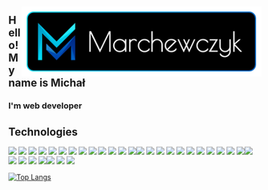   
[<img src="https://raw.githubusercontent.com/michalmarchewczyk/michalmarchewczyk/master/images/logotype.png" width="478" align="right"/>](https://marchewczyk.eu/)

## Hello!&nbsp;My&nbsp;name&nbsp;is&nbsp;Michał

### I'm web developer

## Technologies

<img src="https://img.shields.io/badge/javascript%20-%23323330.svg?&style=for-the-badge&logo=javascript&logoColor=%23F7DF1E" height="24"/> <img src="https://img.shields.io/badge/typescript%20-%23007ACC.svg?&style=for-the-badge&logo=typescript&logoColor=white" height="24"/> <img src="https://img.shields.io/badge/html5%20-%23E34F26.svg?&style=for-the-badge&logo=html5&logoColor=white" height="24"/> <img src="https://img.shields.io/badge/css3%20-%231572B6.svg?&style=for-the-badge&logo=css3&logoColor=white" height="24"/> <img src="https://img.shields.io/badge/react%20-%2320232a.svg?&style=for-the-badge&logo=react&logoColor=%2361DAFB" height="24"/> <img src="https://img.shields.io/badge/redux%20-%23593d88.svg?&style=for-the-badge&logo=redux&logoColor=white" height="24"/> <img src="https://img.shields.io/badge/vuejs%20-%2335495e.svg?&style=for-the-badge&logo=vue.js&logoColor=%234FC08D" height="24"/> <img src="https://img.shields.io/badge/angular%20-%23DD0031.svg?&style=for-the-badge&logo=angular&logoColor=white" height="24"/> <img src="https://img.shields.io/badge/webpack%20-%238DD6F9.svg?&style=for-the-badge&logo=webpack&logoColor=black"  height="24"/> <img src="https://img.shields.io/badge/jquery%20-%230769AD.svg?&style=for-the-badge&logo=jquery&logoColor=white" height="24"/> <img src="https://img.shields.io/badge/SASS%20-hotpink.svg?&style=for-the-badge&logo=SASS&logoColor=white" height="24"/> <img src="https://img.shields.io/badge/material%20ui%20-%230081CB.svg?&style=for-the-badge&logo=material-ui&logoColor=white" height="24"/> <img src="https://img.shields.io/badge/bootstrap%20-%23563D7C.svg?&style=for-the-badge&logo=bootstrap&logoColor=white" height="24"/><img src="https://img.shields.io/badge/node.js%20-%2343853D.svg?&style=for-the-badge&logo=node.js&logoColor=white" height="24"/> <img src="https://img.shields.io/badge/express.js%20-%23404d59.svg?&style=for-the-badge" height="24"/> <img src ="https://img.shields.io/badge/MongoDB-%234ea94b.svg?&style=for-the-badge&logo=mongodb&logoColor=white" height="24"/> <img src ="https://img.shields.io/badge/postgres-%23316192.svg?&style=for-the-badge&logo=postgresql&logoColor=white" height="24"/> <img src="https://img.shields.io/badge/mysql-%2300f.svg?&style=for-the-badge&logo=mysql&logoColor=white" height="24"/> <img src="https://img.shields.io/badge/apache%20-%23D42029.svg?&style=for-the-badge&logo=apache&logoColor=white" height="24"/> <img src="https://img.shields.io/badge/nginx%20-%23009639.svg?&style=for-the-badge&logo=nginx&logoColor=white" height="24"/> <img src="https://img.shields.io/badge/firebase%20-%23039BE5.svg?&style=for-the-badge&logo=firebase" height="24"/> <img src="https://img.shields.io/badge/Google%20Cloud%20-%234285F4.svg?&style=for-the-badge&logo=google-cloud&logoColor=white" height="24"/> <img src="https://img.shields.io/badge/heroku%20-%23430098.svg?&style=for-the-badge&logo=heroku&logoColor=white" height="24"/> <img src="https://img.shields.io/badge/docker%20-%230db7ed.svg?&style=for-the-badge&logo=docker&logoColor=white" height="24"/><img src="https://img.shields.io/badge/php-%23777BB4.svg?&style=for-the-badge&logo=php&logoColor=white" height="24"/> <img src="https://img.shields.io/badge/python%20-%2314354C.svg?&style=for-the-badge&logo=python&logoColor=white" height="24"/> <img src="https://img.shields.io/badge/numpy%20-%23013243.svg?&style=for-the-badge&logo=numpy&logoColor=white"  height="24"/> <img src="https://img.shields.io/badge/flask%20-%23000.svg?&style=for-the-badge&logo=flask&logoColor=white" height="24"/> <img src="https://img.shields.io/badge/django%20-%23092E20.svg?&style=for-the-badge&logo=django&logoColor=white" height="24"/><img src="https://img.shields.io/badge/figma%20-%23F24E1E.svg?&style=for-the-badge&logo=figma&logoColor=white" height="24"/> <img src="https://img.shields.io/badge/adobe%20xd%20-%23FF26BE.svg?&style=for-the-badge&logo=adobe%20xd&logoColor=white" height="24"/> <img src="https://img.shields.io/badge/blender%20-%23F5792A.svg?&style=for-the-badge&logo=blender&logoColor=white" height="24"/>



[![Top Langs](https://github-readme-stats.vercel.app/api/top-langs/?username=michalmarchewczyk&layout=compact&bg_color=50,00DCFA,0064C8&title_color=ffffff&text_color=ffffff&hide_border=true&langs_count=6)](https://github.com/anuraghazra/github-readme-stats)
